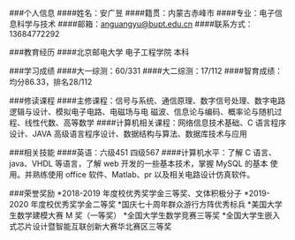###个人信息
####姓名：安广昱
####籍贯：内蒙古赤峰市
####专业：电子信息科学与技术
####邮箱：anguangyu@bupt.edu.cn
####联系方式：13684772292

###教育经历
####北京邮电大学 电子工程学院 本科

###学习成绩
####大一综测：60/331
####大二综测：17/112
####智育成绩：均分86.33，排名28/112

###修读课程
####主修课程：信号与系统、通信原理、数字信号处理、数字电路逻辑与设计、模拟电子电路、电磁场与电 磁波、信息论与编码、概率论与随机过程、线性代数、高等数学
####计算机相关课程：网络信息技术基础、C 语言程序设计、JAVA 高级语言程序设计、数据结构与算法、数据库技术与应用

###相关技能
####英语：六级451 四级567
####计算机水平：了解 C 语言、java、VHDL 等语言，了解 web 开发的一些基本技术，掌握 MySQL 的基本 使用。并熟练使用 office 软件、Matlab、pr 以及相关电路设计仿真软件。

###荣誉奖励
*2018-2019 年度校优秀奖学金三等奖、文体积极分子
*2019-2020 年度校优秀奖学金二等奖
*国庆七十周年群众游行方阵优秀标兵
*美国大学生数学建模大赛 M 奖（一等奖）
*全国大学生数学竞赛三等奖
*全国大学生嵌入式芯片设计暨智能互联创新大赛华北赛区三等奖
